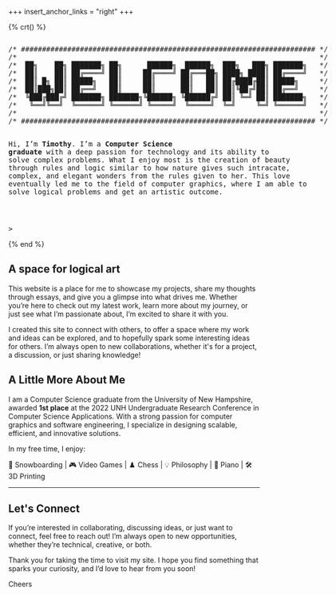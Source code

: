 +++
insert_anchor_links = "right"
+++

{% crt() %}

<div class="container" style="text-align: center">
<pre class="asciiart" style="display: inline-block; text-align: left">
/* ###################################################################### */
/*                                                                        */
/*  ██╗    ██╗ ███████╗ ██╗      ██████╗  ██████╗  ███╗   ███╗ ███████╗   */
/*  ██║    ██║ ██╔════╝ ██║     ██╔════╝ ██╔═══██╗ ████╗ ████║ ██╔════╝   */
/*  ██║ █╗ ██║ █████╗   ██║     ██║      ██║   ██║ ██╔████╔██║ █████╗     */
/*  ██║███╗██║ ██╔══╝   ██║     ██║      ██║   ██║ ██║╚██╔╝██║ ██╔══╝     */
/*  ╚███╔███╔╝ ███████╗ ███████╗╚██████╗ ╚██████╔╝ ██║ ╚═╝ ██║ ███████╗   */
/*   ╚══╝╚══╝  ╚══════╝ ╚══════╝ ╚═════╝  ╚═════╝  ╚═╝     ╚═╝ ╚══════╝   */
/*                                                                        */
/* ###################################################################### */

Hi, I’m **Timothy**. I’m a **Computer Science graduate** with a deep passion
for technology and its ability to solve complex problems. What I enjoy most
is the creation of beauty through rules and logic similar to how nature gives
such intracate, complex, and elegant wonders from the rules given to her.
This love eventually led me to the field of computer graphics, where I am
able to solve logical problems and get an artistic outcome.

</pre>
</div>
<pre>
> <span class="cursor">_</span>
</pre>
{% end %}

## A space for logical art

This website is a place for me to showcase my projects, share my thoughts through essays, and give you a glimpse into what drives me. Whether you’re here to check out my latest work, learn more about my journey, or just see what I’m passionate about, I’m excited to share it with you.

I created this site to connect with others, to offer a space where my work and ideas can be explored, and to hopefully spark some interesting ideas for others. I’m always open to new collaborations, whether it's for a project, a discussion, or just sharing knowledge!

## A Little More About Me

I am a Computer Science graduate from the University of New Hampshire, awarded **1st place** at the 2022 UNH Undergraduate Research Conference in Computer Science Applications. With a strong passion for computer graphics and software engineering, I specialize in designing scalable, efficient, and innovative solutions.

In my free time, I enjoy:

🎿 Snowboarding | 🎮 Video Games | ♟️ Chess | 💡 Philosophy | 🎹 Piano | 🛠️ 3D Printing

---

## Let's Connect

If you’re interested in collaborating, discussing ideas, or just want to connect, feel free to reach out! I’m always open to new opportunities, whether they’re technical, creative, or both.

Thank you for taking the time to visit my site. I hope you find something that sparks your curiosity, and I’d love to hear from you soon!

Cheers
